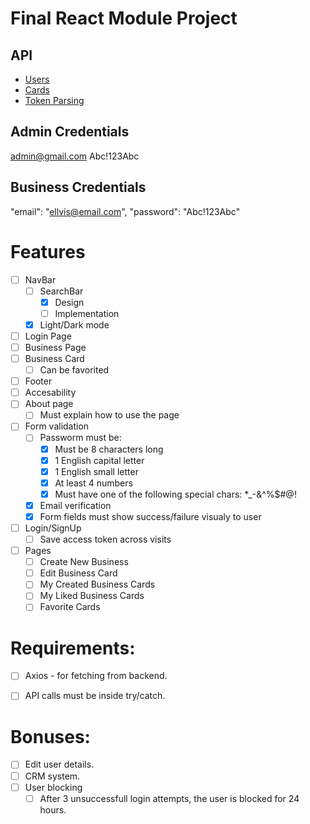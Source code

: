 # Final React Module Project

## API 
- [Users](https://documenter.getpostman.com/view/25008645/2s9YXcd5BL)
- [Cards](https://documenter.getpostman.com/view/25008645/2s9YXcd5BE)
- [Token Parsing](https://www.npmjs.com/package/jwt-decode)

## Admin Credentials
admin@gmail.com
Abc!123Abc

## Business Credentials
"email": "ellvis@email.com",
"password": "Abc!123Abc"



# Features
- [ ] NavBar
    - [ ] SearchBar
        - [x] Design
        - [ ] Implementation
    - [x] Light/Dark mode
- [ ] Login Page
- [ ] Business Page
- [ ] Business Card
    - [ ] Can be favorited
- [ ] Footer
- [ ] Accesability 
- [ ] About page
    - [ ] Must explain how to use the page
- [ ] Form validation
    - [ ] Passworm must be:
        - [x] Must be 8 characters long
        - [x] 1 English capital letter 
        - [x] 1 English small letter
        - [x] At least 4 numbers
        - [x] Must have one of the following special chars: *_-&^%$#@!
    - [x] Email verification
    - [x] Form fields must show success/failure visualy to user
- [ ] Login/SignUp
    - [ ] Save access token across visits
- [ ] Pages
    - [ ] Create New Business 
    - [ ] Edit Business Card
    - [ ] My Created Business Cards 
    - [ ] My Liked Business Cards 
    - [ ] Favorite Cards

# Requirements:
- [ ] Axios - for fetching from backend.
- [ ] API calls must be inside try/catch.


# Bonuses:
- [ ] Edit user details.
- [ ] CRM system.
- [ ] User blocking
    - [ ] After 3 unsuccessfull login attempts, the user is blocked for 24 hours. 
